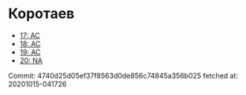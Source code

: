 # Коротаев
- [17: AC](17.md)
- [18: AC](18.md)
- [19: AC](19.md)
- [20: NA](20.md)

Commit: 4740d25d05ef37f8563d0de856c74845a356b025
 fetched at: 20201015-041726
